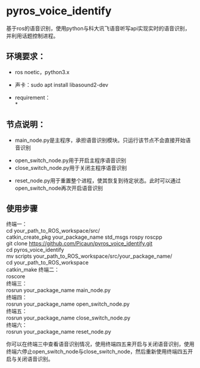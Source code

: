 # pyros_voice_identify
基于ros的语音识别，使用python与科大讯飞语音听写api实现实时的语音识别，并利用话题控制进程。  
## 环境要求：  
* ros noetic，python3.x  
- 声卡：sudo apt install libasound2-dev
* requirement：  
    *
## 节点说明：  
* main_node.py是主程序，承担语音识别模块。只运行该节点不会直接开始语音识别  
- open_switch_node.py用于开启主程序语音识别  
- close_switch_node.py用于关闭主程序语音识别  
* reset_node.py用于重置整个进程，使其恢复到待定状态。此时可以通过open_switch_node再次开启语音识别  
## 使用步骤 
终端一：   
cd your_path_to_ROS_workspace/src/  
catkin_create_pkg your_package_name std_msgs rospy roscpp  
git clone https://github.com/Picaun/pyros_voice_identify.git  
cd pyros_voice_identify  
mv scripts your_path_to_ROS_workspace/src/your_package_name/  
cd your_path_to_ROS_workspace  
catkin_make 
终端二：  
roscore  
终端三：  
rosrun your_package_name main_node.py  
终端四：  
rosrun your_package_name open_switch_node.py  
终端五：  
rosrun your_package_name close_switch_node.py  
终端六：  
rosrun your_package_name reset_node.py  
  
你可以在终端三中查看语音识别情况，使用终端四五来开启与关闭语音识别，使用终端六停止open_switch_node与close_switch_node，然后重新使用终端四五开启与关闭语音识别。